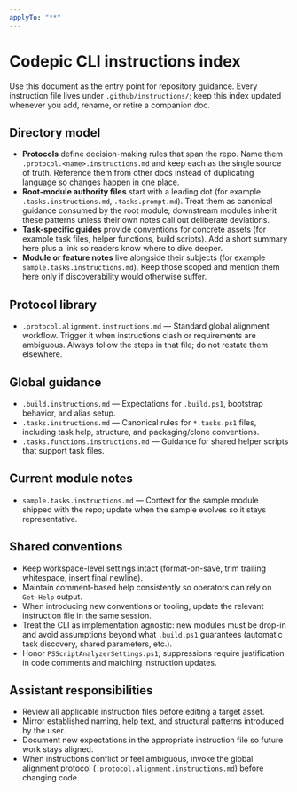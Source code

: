 ```yaml
---
applyTo: "**"
---
```


# Codepic CLI instructions index

Use this document as the entry point for repository guidance. Every instruction file lives under `.github/instructions/`; keep this index updated whenever you add, rename, or retire a companion doc.

## Directory model

- **Protocols** define decision-making rules that span the repo. Name them `.protocol.<name>.instructions.md` and keep each as the single source of truth. Reference them from other docs instead of duplicating language so changes happen in one place.
- **Root-module authority files** start with a leading dot (for example `.tasks.instructions.md`, `.tasks.prompt.md`). Treat them as canonical guidance consumed by the root module; downstream modules inherit these patterns unless their own notes call out deliberate deviations.
- **Task-specific guides** provide conventions for concrete assets (for example task files, helper functions, build scripts). Add a short summary here plus a link so readers know where to dive deeper.
- **Module or feature notes** live alongside their subjects (for example `sample.tasks.instructions.md`). Keep those scoped and mention them here only if discoverability would otherwise suffer.

## Protocol library

- `.protocol.alignment.instructions.md` — Standard global alignment workflow. Trigger it when instructions clash or requirements are ambiguous. Always follow the steps in that file; do not restate them elsewhere.

## Global guidance

- `.build.instructions.md` — Expectations for `.build.ps1`, bootstrap behavior, and alias setup.
- `.tasks.instructions.md` — Canonical rules for `*.tasks.ps1` files, including task help, structure, and packaging/clone conventions.
- `.tasks.functions.instructions.md` — Guidance for shared helper scripts that support task files.

## Current module notes

- `sample.tasks.instructions.md` — Context for the sample module shipped with the repo; update when the sample evolves so it stays representative.

## Shared conventions

- Keep workspace-level settings intact (format-on-save, trim trailing whitespace, insert final newline).
- Maintain comment-based help consistently so operators can rely on `Get-Help` output.
- When introducing new conventions or tooling, update the relevant instruction file in the same session.
- Treat the CLI as implementation agnostic: new modules must be drop-in and avoid assumptions beyond what `.build.ps1` guarantees (automatic task discovery, shared parameters, etc.).
- Honor `PSScriptAnalyzerSettings.ps1`; suppressions require justification in code comments and matching instruction updates.

## Assistant responsibilities

- Review all applicable instruction files before editing a target asset.
- Mirror established naming, help text, and structural patterns introduced by the user.
- Document new expectations in the appropriate instruction file so future work stays aligned.
- When instructions conflict or feel ambiguous, invoke the global alignment protocol (`.protocol.alignment.instructions.md`) before changing code.
